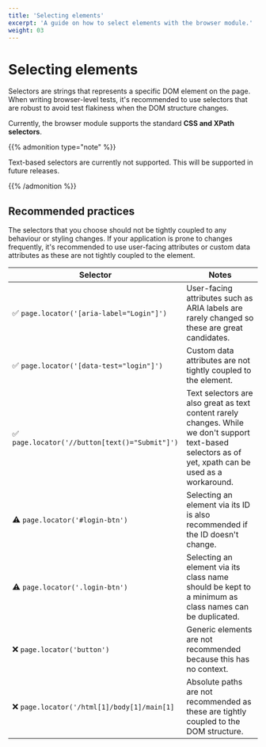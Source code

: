 ```yaml
---
title: 'Selecting elements'
excerpt: 'A guide on how to select elements with the browser module.'
weight: 03
---
```


# Selecting elements

Selectors are strings that represents a specific DOM element on the page. When writing browser-level tests, it's recommended to use selectors that are robust to avoid test flakiness when the DOM structure changes.

Currently, the browser module supports the standard **CSS and XPath selectors**.

{{% admonition type="note" %}}

Text-based selectors are currently not supported. This will be supported in future releases.

{{% /admonition %}}

## Recommended practices

The selectors that you choose should not be tightly coupled to any behaviour or styling changes. If your application is prone to changes frequently, it's recommended to use user-facing attributes or custom data attributes as these are not tightly coupled to the element.

| Selector                                       | Notes                                                                                                                                                   |
| ---------------------------------------------- | ------------------------------------------------------------------------------------------------------------------------------------------------------- |
| ✅ `page.locator('[aria-label="Login"]')`      | User-facing attributes such as ARIA labels are rarely changed so these are great candidates.                                                            |
| ✅ `page.locator('[data-test="login"]')`       | Custom data attributes are not tightly coupled to the element.                                                                                          |
| ✅ `page.locator('//button[text()="Submit"]')` | Text selectors are also great as text content rarely changes. While we don't support text-based selectors as of yet, xpath can be used as a workaround. |
| ⚠️ `page.locator('#login-btn')`                | Selecting an element via its ID is also recommended if the ID doesn't change.                                                                           |
| ⚠️ `page.locator('.login-btn')`                | Selecting an element via its class name should be kept to a minimum as class names can be duplicated.                                                   |
| ❌ `page.locator('button')`                    | Generic elements are not recommended because this has no context.                                                                                       |
| ❌ `page.locator('/html[1]/body[1]/main[1]`    | Absolute paths are not recommended as these are tightly coupled to the DOM structure.                                                                   |
